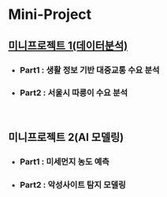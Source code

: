# Mini-Project
## <a href = "https://github.com/18-12847/Mini-Project/tree/main/%EB%AF%B8%EB%8B%88%ED%94%84%EB%A1%9C%EC%A0%9D%ED%8A%B81(%EB%8D%B0%EC%9D%B4%ED%84%B0%20%EB%B6%84%EC%84%9D)"> 미니프로젝트 1(데이터분석) </a>

* ### Part1 : 생활 정보 기반 대중교통 수요 분석
* ### Part2 : 서울시 따릉이 수요 분석
<br />

## 미니프로젝트 2(AI 모델링)
* ### Part1 : 미세먼지 농도 예측
* ### Part2 : 악성사이트 탐지 모델링
